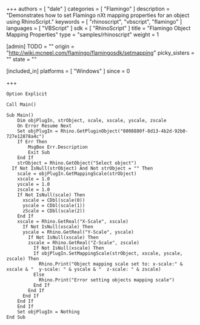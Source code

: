 +++
authors = [ "dale" ]
categories = [ "Flamingo" ]
description = "Demonstrates how to set Flamingo nXt mapping properties for an object using RhinoScript."
keywords = [ "rhinoscript", "vbscript", "flamingo" ]
languages = [ "VBScript" ]
sdk = [ "RhinoScript" ]
title = "Flamingo Object Mapping Properties"
type = "samples/rhinoscript"
weight = 1

[admin]
TODO = ""
origin = "http://wiki.mcneel.com/flamingo/flamingosdk/setmapping"
picky_sisters = ""
state = ""

[included_in]
platforms = [ "Windows" ]
since = 0

+++

```vbnet
Option Explicit

Call Main()

Sub Main()
	Dim objPlugIn, strObject, scale, xscale, yscale, zscale
	On Error Resume Next
	Set objPlugIn = Rhino.GetPluginObject("8008880f-8d13-4b2d-92b0-727e12878a4c")
	If Err Then
		MsgBox Err.Description
		Exit Sub
	End If
	strObject = Rhino.GetObject("Select object")
  If Not IsNull(strObject) And Not strObject = "" Then
  	scale = objPlugIn.GetMappingScale(strObject)
    xscale = 1.0
    yscale = 1.0
    zscale = 1.0
    If Not IsNull(scale) Then
      xscale = CDbl(scale(0))
      yscale = CDbl(scale(1))
      zScale = CDbl(scale(2))
    End If
  	xscale = Rhino.GetReal("X-Scale", xscale)
	  If Not IsNull(xscale) Then
  	  yscale = Rhino.GetReal("Y-Scale", yscale)
	    If Not IsNull(xscale) Then
  	    zscale = Rhino.GetReal("Z-Scale", zscale)
	      If Not IsNull(xscale) Then
          If objPlugIn.SetMappingScale(strObject, xscale, yscale, zscale) Then
            Rhino.Print("Object mapping scale set to: x-scale:" & xscale & "  y-scale: " & yscale & "  z-scale: " & zscale)
          Else
            Rhino.Print("Error setting objects mapping scale")
          End If
        End If
      End If
    End If
	End If
	Set objPlugIn = Nothing
End Sub
```
